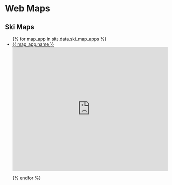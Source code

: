 # Web Maps

<h2>Ski Maps</h2>
<ul>
{% for map_app in site.data.ski_map_apps %}

  <li><a href="https://arcgis.com/apps/View/index.html?appid={{map_app.app_id}}" target="_blank">{{ map_app.name }}</a></li>
  <iframe width="500" height="400" frameborder="0" scrolling="no" marginheight="0" marginwidth="0" 
src="https://arcgis.com/apps/View/index.html?appid={{map_app.app_id}}"></iframe>

{% endfor %}
</ul>